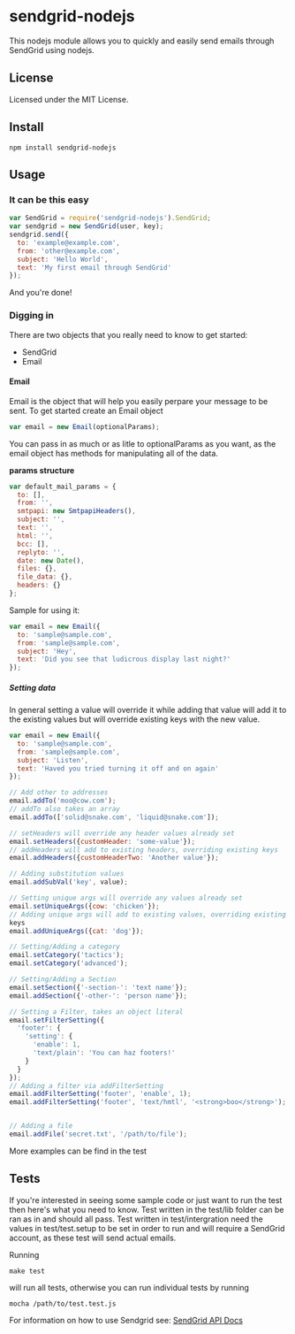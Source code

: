 # sendgrid-nodejs #
This nodejs module allows you to quickly and easily send emails through
SendGrid using nodejs.

## License ##
Licensed under the MIT License.

## Install ##
```
npm install sendgrid-nodejs
```
## Usage ##
### It can be this easy ###
```javascript
var SendGrid = require('sendgrid-nodejs').SendGrid;
var sendgrid = new SendGrid(user, key);
sendgrid.send({
  to: 'example@example.com',
  from: 'other@example.com',
  subject: 'Hello World',
  text: 'My first email through SendGrid'
});
```
And you're done!

### Digging in ###
There are two objects that you really need to know to get started:
+   SendGrid
+   Email

#### Email ####
Email is the object that will help you easily perpare your message to be
sent.
To get started create an Email object

```javascript
var email = new Email(optionalParams);
```
You can pass in as much or as litle to optionalParams as you want, as
the email object has methods for manipulating all of the data.

**params structure**

```javascript
var default_mail_params = {
  to: [],
  from: '',
  smtpapi: new SmtpapiHeaders(),
  subject: '',
  text: '',
  html: '',
  bcc: [],
  replyto: '',
  date: new Date(),
  files: {},
  file_data: {},
  headers: {}
};
```
Sample for using it:

```javascript
var email = new Email({
  to: 'sample@sample.com',
  from: 'sample@sample.com',
  subject: 'Hey',
  text: 'Did you see that ludicrous display last night?'
});
```

##### Setting data #####
In general setting a value will override it while adding that value will
add it to the existing values but will override existing keys with the
new value.

```javascript
var email = new Email({
  to: 'sample@sample.com',
  from: 'sample@sample.com',
  subject: 'Listen',
  text: 'Haved you tried turning it off and on again'
});

// Add other to addresses
email.addTo('moo@cow.com');
// addTo also takes an array
email.addTo(['solid@snake.com', 'liquid@snake.com']);

// setHeaders will override any header values already set
email.setHeaders({customHeader: 'some-value'});
// addHeaders will add to existing headers, overriding existing keys
email.addHeaders({customHeaderTwo: 'Another value'});

// Adding substitution values
email.addSubVal('key', value);

// Setting unique args will override any values already set
email.setUniqueArgs({cow: 'chicken'});
// Adding unique args will add to existing values, overriding existing
keys
email.addUniqueArgs({cat: 'dog'});

// Setting/Adding a category
email.setCategory('tactics');
email.setCategory('advanced');

// Setting/Adding a Section
email.setSection({'-section-': 'text name'});
email.addSection({'-other-': 'person name'});

// Setting a Filter, takes an object literal
email.setFilterSetting({
  'footer': {
    'setting': {
      'enable': 1,
      'text/plain': 'You can haz footers!'
    }
  }
});
// Adding a filter via addFilterSetting
email.addFilterSetting('footer', 'enable', 1);
email.addFilterSetting('footer', 'text/hmtl', '<strong>boo</strong>');


// Adding a file
email.addFile('secret.txt', '/path/to/file');
```

More examples can be find in the test

## Tests ##
If you're interested in seeing some sample code or just want to run the
test then here's what you need to know.
Test written in the test/lib folder can be ran as in and should all
pass.
Test written in test/intergration need the values in test/test.setup to
be set in order to run and will require a SendGrid account, as these
test will send actual emails.

Running 

```
make test
```

will run all tests, otherwise you can run individual tests by running

```
mocha /path/to/test.test.js
```

For information on how to use Sendgrid see:
[SendGrid API Docs](http://docs.sendgrid.com/documentation/api/)